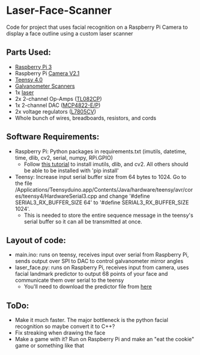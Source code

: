 # Laser-Face-Scanner

Code for project that uses facial recognition on a Raspberry Pi Camera to display a face outline using a custom laser scanner

## Parts Used:
- [Raspberry Pi 3]()
- Raspberry Pi [Camera V2.1](https://www.digikey.com/en/products/detail/raspberry-pi/913-2664/6152810s)
- [Teensy 4.0](https://www.digikey.com/en/products/detail/sparkfun-electronics/DEV-16997/13158150)
- [Galvanometer Scanners](https://www.aliexpress.com/item/1901995485.html?spm=a2g0o.productlist.0.0.20cc784aRRpdWG&algo_pvid=0dd55446-5275-4fb7-b43f-9c5ecc3d0831&algo_expid=0dd55446-5275-4fb7-b43f-9c5ecc3d0831-1&btsid=0bb0622e16004588429046424ec629&ws_ab_test=searchweb0_0,searchweb201602_,searchweb201603_)
- 1x [laser](https://www.amazon.com/532MD-30-532nm-4-2-5VDC-Green-Module/dp/B00S3DX5G2/ref=sr_1_4?dchild=1&keywords=green+laser+ttl&qid=1600451311&sr=8-4)
- 2x 2-channel Op-Amps ([TL082CP](https://www.digikey.com/en/products/detail/texas-instruments/TL082CP/277630))
- 1x 2-channel DAC ([MCP4822-E/P](https://www.digikey.com/en/products/detail/microchip-technology/MCP4822-E-P/951465))
- 2x voltage regulators ([L7805CV](https://www.digikey.com/en/products/detail/stmicroelectronics/L7805CV/585964))
- Whole bunch of wires, breadboards, resistors, and cords

## Software Requirements:
- Raspberry Pi: Python packages in requirements.txt (imutils, datetime, time, dlib, cv2, serial, numpy, RPi.GPIO)
	- Follow [this tutorial](https://www.pyimagesearch.com/2017/03/27/how-to-install-dlib/) to install imutils, dlib, and cv2. All others should be able to be installed with 'pip install'
- Teensy: Increase input serial buffer size from 64 bytes to 1024. Go to the file /Applications/Teensyduino.app/Contents/Java/hardware/teensy/avr/cores/teensy4/HardwareSerial3.cpp and change '#define SERIAL3_RX_BUFFER_SIZE 64' to '#define SERIAL3_RX_BUFFER_SIZE 1024'. 
	- This is needed to store the entire sequence message in the teensy's serial buffer so it can all be transmitted at once.

## Layout of code:
- main.ino: runs on teensy, receives input over serial from Raspberry Pi, sends output over SPI to DAC to control galvanometer mirror angles
- laser_face.py: runs on Raspberry Pi, receives input from camera, uses facial landmark predictor to output 68 points of your face and communicate them over serial to the teensy
	- You'll need to download the predictor file from [here](https://www.pyimagesearch.com/2017/04/10/detect-eyes-nose-lips-jaw-dlib-opencv-python/)

## ToDo:
- Make it much faster. The major bottleneck is the python facial recognition so maybe convert it to C++?
- Fix streaking when drawing the face
- Make a game with it? Run on Raspberry Pi and make an "eat the cookie" game or something like that
